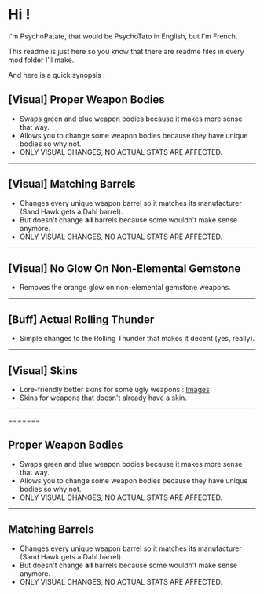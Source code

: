 # Hi !

I'm PsychoPatate,
that would be PsychoTato in English, but I'm French.

This readme is just here so you know that there are readme files in every mod folder I'll make.

And here is a quick synopsis :

## [Visual] Proper Weapon Bodies
- Swaps green and blue weapon bodies because it makes more sense that way.
- Allows you to change some weapon bodies because they have unique bodies so why not.
- ONLY VISUAL CHANGES, NO ACTUAL STATS ARE AFFECTED.

---
## [Visual] Matching Barrels
- Changes every unique weapon barrel so it matches its manufacturer (Sand Hawk gets a Dahl barrel).
- But doesn't change **all** barrels because some wouldn't make sense anymore.
- ONLY VISUAL CHANGES, NO ACTUAL STATS ARE AFFECTED.

---
## [Visual] No Glow On Non-Elemental Gemstone
- Removes the orange glow on non-elemental gemstone weapons.

---
## [Buff] Actual Rolling Thunder
- Simple changes to the Rolling Thunder that makes it decent (yes, really).

---
## [Visual] Skins
- Lore-friendly better skins for some ugly weapons : [Images](https://imgur.com/a/xyvMPoa)
- Skins for weapons that doesn't already have a skin.

---
=======
## Proper Weapon Bodies
- Swaps green and blue weapon bodies because it makes more sense that way.
- Allows you to change some weapon bodies because they have unique bodies so why not.
- ONLY VISUAL CHANGES, NO ACTUAL STATS ARE AFFECTED.
---
## Matching Barrels
- Changes every unique weapon barrel so it matches its manufacturer (Sand Hawk gets a Dahl barrel).
- But doesn't change **all** barrels because some wouldn't make sense anymore.
- ONLY VISUAL CHANGES, NO ACTUAL STATS ARE AFFECTED.
